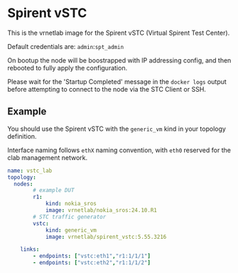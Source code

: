 # Spirent vSTC

This is the vrnetlab image for the Spirent vSTC (Virtual Spirent Test Center).

Default credentials are: `admin`:`spt_admin`

On bootup the node will be boostrapped with IP addressing config, and then rebooted to fully apply the configuration.

Please wait for the 'Startup Completed' message in the `docker logs` output before attempting to connect to the node via the STC Client or SSH.

## Example

You should use the Spirent vSTC with the `generic_vm` kind in your topology definition.

Interface naming follows `ethX` naming convention, with `eth0` reserved for the clab management network.

```yaml
name: vstc_lab
topology:
  nodes:
		# example DUT
		r1:
			kind: nokia_sros
			image: vrnetlab/nokia_sros:24.10.R1
		# STC traffic generator
		vstc:
			kind: generic_vm
			image: vrnetlab/spirent_vstc:5.55.3216

	links:
		- endpoints: ["vstc:eth1","r1:1/1/1"]
		- endpoints: ["vstc:eth2","r1:1/1/2"]
```
    